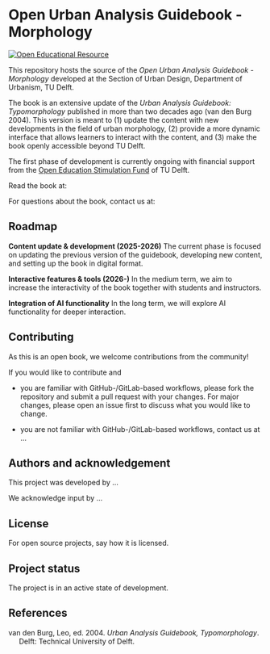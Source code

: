 

<!-- README.md is generated from README.Rmd. Please edit that file -->

# Open Urban Analysis Guidebook - Morphology

<!-- badges: start -->

[![Open Educational
Resource](https://img.shields.io/badge/OER-open-blue.png)](https://en.wikipedia.org/wiki/Open_educational_resources)
<!-- badges: end -->

This repository hosts the source of the *Open Urban Analysis Guidebook -
Morphology* developed at the Section of Urban Design, Department of
Urbanism, TU Delft.

The book is an extensive update of the *Urban Analysis Guidebook:
Typomorphology* published in more than two decades ago (van den Burg
2004). This version is meant to (1) update the content with new
developments in the field of urban morphology, (2) provide a more
dynamic interface that allows learners to interact with the content, and
(3) make the book openly accessible beyond TU Delft.

The first phase of development is currently ongoing with financial
support from the [Open Education Stimulation
Fund](https://www.tudelft.nl/en/open-science/articles-tu-delft/call-for-proposals-2025)
of TU Delft.

Read the book at:

For questions about the book, contact us at:

## Roadmap

**Content update & development (2025-2026)** The current phase is
focused on updating the previous version of the guidebook, developing
new content, and setting up the book in digital format.

**Interactive features & tools (2026-)** In the medium term, we aim to
increase the interactivity of the book together with students and
instructors.

**Integration of AI functionality** In the long term, we will explore AI
functionality for deeper interaction.

## Contributing

As this is an open book, we welcome contributions from the community!

If you would like to contribute and

- you are familiar with GitHub-/GitLab-based workflows, please fork the
  repository and submit a pull request with your changes. For major
  changes, please open an issue first to discuss what you would like to
  change.

- you are not familiar with GitHub-/GitLab-based workflows, contact us
  at …

## Authors and acknowledgement

This project was developed by …

We acknowledge input by …

## License

For open source projects, say how it is licensed.

## Project status

The project is in an active state of development.

## References

<div id="refs" class="references csl-bib-body hanging-indent"
entry-spacing="0">

<div id="ref-vandenburg2004" class="csl-entry">

van den Burg, Leo, ed. 2004. *Urban Analysis Guidebook, Typomorphology*.
Delft: Technical University of Delft.

</div>

</div>
